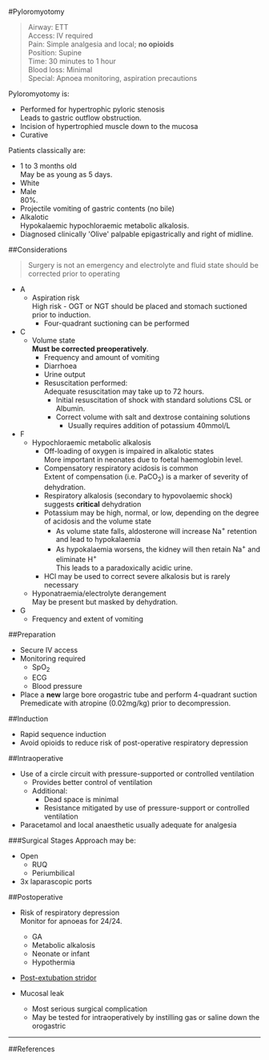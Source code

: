 #Pyloromyotomy
>Airway: ETT <br>
>Access: IV required <br>
>Pain: Simple analgesia and local; **no opioids** <br>
>Position: Supine <br>
>Time: 30 minutes to 1 hour <br>
>Blood loss: Minimal <br>
>Special: Apnoea monitoring, aspiration precautions  

Pyloromyotomy is:
* Performed for hypertrophic pyloric stenosis  
Leads to gastric outflow obstruction.
* Incision of hypertrophied muscle down to the mucosa
* Curative

Patients classically are:
* 1 to 3 months old  
May be as young as 5 days.
* White
* Male  
80%.
* Projectile vomiting of gastric contents (no bile)
* Alkalotic  
Hypokalaemic hypochloraemic metabolic alkalosis.
* Diagnosed clinically 
'Olive' palpable epigastrically and right of midline.

##Considerations
> Surgery is not an emergency and electrolyte and fluid state should be corrected prior to operating


* A
	* Aspiration risk  
	High risk - OGT or NGT should be placed and stomach suctioned prior to induction.
		* Four-quadrant suctioning can be performed
* C
	* Volume state  
	**Must be corrected preoperatively**.
		* Frequency and amount of vomiting
		* Diarrhoea
		* Urine output
		* Resuscitation performed:  
		Adequate resuscitation may take up to 72 hours.
			* Initial resuscitation of shock with standard solutions
			CSL or Albumin.
			* Correct volume with salt and dextrose containing solutions  
				* Usually requires addition of potassium 40mmol/L
* F
	* Hypochloraemic metabolic alkalosis
		* Off-loading of oxygen is impaired in alkalotic states  
		More important in neonates due to foetal haemoglobin level.
		* Compensatory respiratory acidosis is common  
		Extent of compensation (i.e. PaCO<sub>2</sub>) is a marker of severity of dehydration.
		* Respiratory alkalosis (secondary to hypovolaemic shock) suggests **critical** dehydration
		* Potassium may be high, normal, or low, depending on the degree of acidosis and the volume state  
			* As volume state falls, aldosterone will increase Na<sup>+</sup> retention and lead to hypokalaemia
			* As hypokalaemia worsens, the kidney will then retain Na<sup>+</sup> and eliminate H<sup>+</sup>  
			This leads to a paradoxically acidic urine.
		* HCl may be used to correct severe alkalosis but is rarely necessary
	* Hyponatraemia/electrolyte derangement  
	May be present but masked by dehydration.
* G
	* Frequency and extent of vomiting



##Preparation
* Secure IV access
* Monitoring required
	* SpO<sub>2</sub>
	* ECG
	* Blood pressure
* Place a **new** large bore orogastric tube and perform 4-quadrant suction    
Premedicate with atropine (0.02mg/kg) prior to decompression.

##Induction
* Rapid sequence induction
* Avoid opioids to reduce risk of post-operative respiratory depression

##Intraoperative
* Use of a circle circuit with pressure-supported or controlled ventilation
	* Provides better control of ventilation
	* Additional:
		* Dead space is minimal
		* Resistance mitigated by use of pressure-support or controlled ventilation
* Paracetamol and local anaesthetic usually adequate for analgesia

###Surgical Stages
Approach may be:
* Open
	* RUQ
	* Periumbilical
* 3x laparascopic ports


##Postoperative
* Risk of respiratory depression  
Monitor for apnoeas for 24/24.
	* GA
	* Metabolic alkalosis
	* Neonate or infant
	* Hypothermia
* [Post-extubation stridor](/anaesthesia/paeds/considerations.md#stridor)


* Mucosal leak
	* Most serious surgical complication
	* May be tested for intraoperatively by instilling gas or saline down the orogastric

---
##References